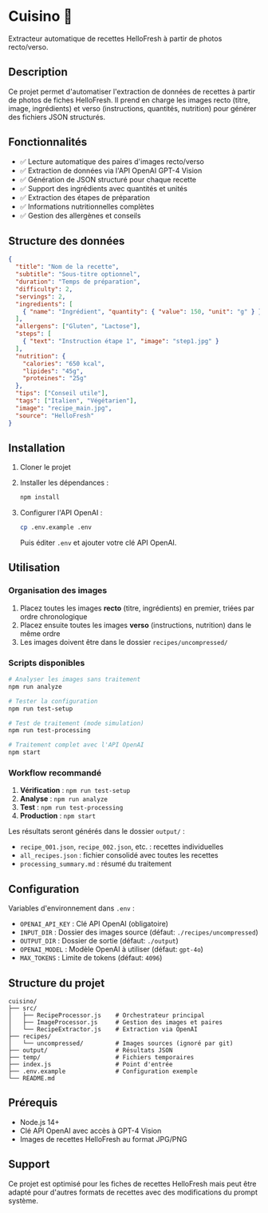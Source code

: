 # Cuisino 🍳

Extracteur automatique de recettes HelloFresh à partir de photos recto/verso.

## Description

Ce projet permet d'automatiser l'extraction de données de recettes à partir de photos de fiches HelloFresh. Il prend en charge les images recto (titre, image, ingrédients) et verso (instructions, quantités, nutrition) pour générer des fichiers JSON structurés.

## Fonctionnalités

- ✅ Lecture automatique des paires d'images recto/verso
- ✅ Extraction de données via l'API OpenAI GPT-4 Vision
- ✅ Génération de JSON structuré pour chaque recette
- ✅ Support des ingrédients avec quantités et unités
- ✅ Extraction des étapes de préparation
- ✅ Informations nutritionnelles complètes
- ✅ Gestion des allergènes et conseils

## Structure des données

```json
{
  "title": "Nom de la recette",
  "subtitle": "Sous-titre optionnel",
  "duration": "Temps de préparation",
  "difficulty": 2,
  "servings": 2,
  "ingredients": [
    { "name": "Ingrédient", "quantity": { "value": 150, "unit": "g" } }
  ],
  "allergens": ["Gluten", "Lactose"],
  "steps": [
    { "text": "Instruction étape 1", "image": "step1.jpg" }
  ],
  "nutrition": {
    "calories": "650 kcal",
    "lipides": "45g",
    "proteines": "25g"
  },
  "tips": ["Conseil utile"],
  "tags": ["Italien", "Végétarien"],
  "image": "recipe_main.jpg",
  "source": "HelloFresh"
}
```

## Installation

1. Cloner le projet
2. Installer les dépendances :
   ```bash
   npm install
   ```

3. Configurer l'API OpenAI :
   ```bash
   cp .env.example .env
   ```
   Puis éditer `.env` et ajouter votre clé API OpenAI.

## Utilisation

### Organisation des images

1. Placez toutes les images **recto** (titre, ingrédients) en premier, triées par ordre chronologique
2. Placez ensuite toutes les images **verso** (instructions, nutrition) dans le même ordre
3. Les images doivent être dans le dossier `recipes/uncompressed/`

### Scripts disponibles

```bash
# Analyser les images sans traitement
npm run analyze

# Tester la configuration
npm run test-setup

# Test de traitement (mode simulation)
npm run test-processing

# Traitement complet avec l'API OpenAI
npm start
```

### Workflow recommandé

1. **Vérification** : `npm run test-setup`
2. **Analyse** : `npm run analyze` 
3. **Test** : `npm run test-processing`
4. **Production** : `npm start`

Les résultats seront générés dans le dossier `output/` :
- `recipe_001.json`, `recipe_002.json`, etc. : recettes individuelles
- `all_recipes.json` : fichier consolidé avec toutes les recettes
- `processing_summary.md` : résumé du traitement

## Configuration

Variables d'environnement dans `.env` :

- `OPENAI_API_KEY` : Clé API OpenAI (obligatoire)
- `INPUT_DIR` : Dossier des images source (défaut: `./recipes/uncompressed`)
- `OUTPUT_DIR` : Dossier de sortie (défaut: `./output`)
- `OPENAI_MODEL` : Modèle OpenAI à utiliser (défaut: `gpt-4o`)
- `MAX_TOKENS` : Limite de tokens (défaut: `4096`)

## Structure du projet

```
cuisino/
├── src/
│   ├── RecipeProcessor.js    # Orchestrateur principal
│   ├── ImageProcessor.js     # Gestion des images et paires
│   └── RecipeExtractor.js    # Extraction via OpenAI
├── recipes/
│   └── uncompressed/         # Images sources (ignoré par git)
├── output/                   # Résultats JSON
├── temp/                     # Fichiers temporaires
├── index.js                  # Point d'entrée
├── .env.example              # Configuration exemple
└── README.md
```

## Prérequis

- Node.js 14+
- Clé API OpenAI avec accès à GPT-4 Vision
- Images de recettes HelloFresh au format JPG/PNG

## Support

Ce projet est optimisé pour les fiches de recettes HelloFresh mais peut être adapté pour d'autres formats de recettes avec des modifications du prompt système.

